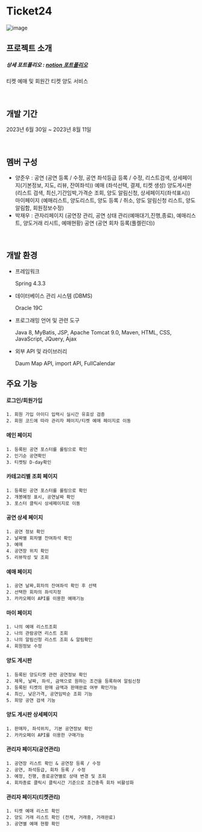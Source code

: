 # Ticket24

![image](https://www.notion.so/image/https%3A%2F%2Fs3-us-west-2.amazonaws.com%2Fsecure.notion-static.com%2Fa79f3d56-9085-416b-a60a-56e2ee8e2389%2F%25EB%25A9%2594%25EC%259D%25B8.png?table=block&id=4b3785a9-aca9-487f-9afd-dae5cbbe62e8&spaceId=a8616105-5508-4c8d-93f9-9e47a410cd89&width=2000&userId=f73d4ca6-c265-4f94-8d39-cd6c6399751c&cache=v2)




## 프로젝트 소개
##### 상세 포트폴리오 : [notion 포트폴리오](https://url.kr/3pd681)
티켓 예매 및 회원간 티켓 양도 서비스

<br>

## 개발 기간
2023년 6월 30일 ~ 2023년 8월 11일

<br>

## 멤버 구성
- 양준우 : 공연 (공연 등록 / 수정, 공연 좌석등급 등록 / 수정, 리스트검색, 상세페이지(기본정보, 지도, 리뷰, 잔여좌석))
         예매 (좌석선택, 결제, 티켓 생성)
         양도게시판 (리스트 검색, 최신,기간임박,가격순 조회, 양도 알림신청, 상세페이지(좌석표시))
         마이페이지 (예매리스트, 양도리스트, 양도 등록 / 취소, 양도 알림신청 리스트, 양도알림함, 회원정보수정)
- 박재우 : 관자리페이지 (공연장 관리, 공연 상태 관리(예매대기,진행,종료), 예매리스트, 양도거래 리시트, 예매현황)
         공연 (공연 회차 등록(풀켈린더))

<br>

## 개발 환경
- 프레임워크
   
    Spring 4.3.3


- 데이터베이스 관리 시스템 (DBMS)

  
    Oracle 19C

- 프로그래밍 언어 및 관련 도구

  
    Java 8, MyBatis, JSP, Apache Tomcat 9.0, Maven, HTML, CSS, JavaScript, JQuery, Ajax

- 외부 API 및 라이브러리

  
   Daum Map API, import API, FullCalendar




## 주요 기능


#### 로그인/회원가입


    1. 회원 가입 아이디 입력시 실시간 유효성 검증
    2. 회원 코드에 따라 관리자 페이지/티켓 예매 페이지로 이동


#### 메인 페이지


    1. 등록된 공연 포스터를 롤링으로 확인
    2. 인기순 공연확인
    3. 티켓팅 D-day확인


#### 카테고리별 조회 페이지


    1. 등록된 공연 포스터를 롤링으로 확인
    2. 개봉예정 표시, 공연날짜 확인
    3. 포스터 클릭시 상세페이지로 이동


#### 공연 상세 페이지


    1. 공연 정보 확인
    2. 날짜별 회차별 잔여좌석 확인
    3. 예매
    4. 공연장 위치 확인
    5. 리뷰작성 및 조회
    

#### 예매 페이지


    1. 공연 날짜,회차의 잔여좌석 확인 후 선택
    2. 선택한 회차의 좌석지정
    3. 카카오페이 API를 이용한 예매기능
    

#### 마이 페이지


    1. 나의 예매 리스트조회
    2. 나의 관람공연 리스트 조회
    3. 나의 알림신청 리스트 조회 & 알림확인
    4. 회원정보 수정


#### 양도 게시판


    1. 등록된 양도티켓 관련 공연정보 확인
    2. 제목, 날짜, 좌석, 금액으로 원하는 조건을 등록하여 알림신청
    3. 등록된 티켓의 판매 금액과 판매완료 여부 확인가능
    4. 최신, 낮은가격, 공연임박순 조회 기능
    5. 희망 공연 검색 기능


#### 양도 게시판 상세페이지


    1. 판매자, 좌석위치, 기본 공연정보 확인
    2. 카카오페이 API를 이용한 구매가능

    
#### 관리자 페이지(공연관리)


    1. 공연장 리스트 확인 & 공연장 등록 / 수정
    2. 공연, 좌석등급, 회차 등록 / 수정
    3. 예정, 진행, 종료공연별로 상태 변경 및 조회
    4. 회차종료 클릭시 클릭시간 기준으로 조건충족 회차 비활성화
    


#### 관리자 페이지(티켓관리)


    1. 티켓 예매 리스트 확인
    2. 양도 거래 리스트 확인 (전체, 거래중, 거래완료)
    3. 공연별 예매 현황 확인


<br>
